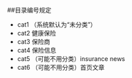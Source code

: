 ##目录编号规定
* cat1    （系统默认为“未分类”）
* cat2    健康保险
* cat3    保险商
* cat4    保险信息
* cat5   （可能不用分类）insurance news
* cat6   （可能不用分类）首页文章
